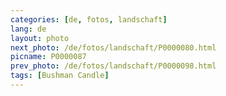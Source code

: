 ```yaml
---
categories: [de, fotos, landschaft]
lang: de
layout: photo
next_photo: /de/fotos/landschaft/P0000080.html
picname: P0000087
prev_photo: /de/fotos/landschaft/P0000098.html
tags: [Bushman Candle]
---
```

